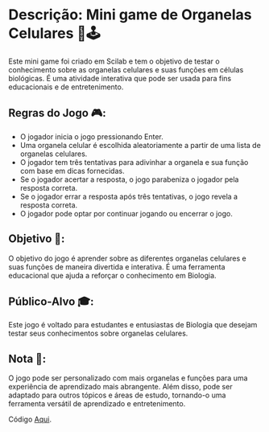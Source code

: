 # Descrição: Mini game de Organelas Celulares 🧫🕹️

Este mini game foi criado em Scilab e tem o objetivo de testar o conhecimento sobre as organelas celulares e suas funções em células biológicas. É uma atividade interativa que pode ser usada para fins educacionais e de entretenimento.

## Regras do Jogo 🎮:

- O jogador inicia o jogo pressionando Enter.
- Uma organela celular é escolhida aleatoriamente a partir de uma lista de organelas celulares.
- O jogador tem três tentativas para adivinhar a organela e sua função com base em dicas fornecidas.
- Se o jogador acertar a resposta, o jogo parabeniza o jogador pela resposta correta.
- Se o jogador errar a resposta após três tentativas, o jogo revela a resposta correta.
- O jogador pode optar por continuar jogando ou encerrar o jogo.

## Objetivo 🎯:

O objetivo do jogo é aprender sobre as diferentes organelas celulares e suas funções de maneira divertida e interativa. É uma ferramenta educacional que ajuda a reforçar o conhecimento em Biologia.

## Público-Alvo 🎓:

Este jogo é voltado para estudantes e entusiastas de Biologia que desejam testar seus conhecimentos sobre organelas celulares.

## Nota 📝:

O jogo pode ser personalizado com mais organelas e funções para uma experiência de aprendizado mais abrangente. Além disso, pode ser adaptado para outros tópicos e áreas de estudo, tornando-o uma ferramenta versátil de aprendizado e entretenimento.

Código [Aqui](https://github.com/Sergio-Gabriell/mini-game-para-estudos/blob/master/code.txt).
